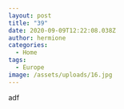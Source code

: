 ```yaml
---
layout: post
title: "39"
date: 2020-09-09T12:22:08.038Z
author: hermione
categories:
  - Home
tags:
  - Europe
image: /assets/uploads/16.jpg
---
```

adf